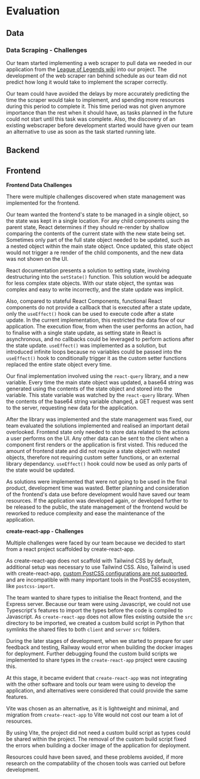 # Evaluation


## Data

### Data Scraping - Challenges

Our team started implementing a web scraper to pull data we needed in our application from the [League of Legends wiki](https://leagueoflegends.fandom.com/wiki/League_of_Legends_Wiki) into our project. The development of the web scraper ran behind schedule as our team did not predict how long it would take to implement the scraper correctly.

Our team could have avoided the delays by more accurately predicting the time the scraper would take to implement, and spending more resources during this period to complete it. This time period was not given anymore importance than the rest when it should have, as tasks planned in the future could not start until this task was complete. Also, the discovery of an existing webscraper before development started would have given our team an alternative to use as soon as the task started running late.

## Backend


## Frontend

**Frontend Data Challenges**

There were multiple challenges discovered when state management was implemented for the frontend.

Our team wanted the frontend's state to be managed in a single object, so the state was kept in a single location. For any child components using the parent state, React determines if they should re-render by shallow comparing the contents of the current state with the new state being set. Sometimes only part of the full state object needed to be updated, such as a nested object within the main state object. Once updated, this state object would not trigger a re render of the child components, and the new data was not shown on the UI.

React documentation presents a solution to setting state, involving destructuring into the `setState()` function. This solution would be adequate for less complex state objects. With our state object, the syntax was complex and easy to write incorrectly, and the state update was implicit.

Also, compared to stateful React Components, functional React components do not provide a callback that is executed after a state update, only the `useEffect()` hook can be used to execute code after a state update. In the current implementation, this restricted the data flow of our application. The execution flow, from when the user performs an action, had to finalise with a single state update, as setting state in React is asynchronous, and no callbacks could be leveraged to perform actions after the state update. `useEffect()` was implemented as a solution, but introduced infinite loops because no variables could be passed into the `useEffect()` hook to conditionally trigger it as the custom setter functions replaced the entire state object every time.

Our final implementation involved using the `react-query` library, and a new variable. Every time the main state object was updated, a base64 string was generated using the contents of the state object and stored into the variable. This state variable was watched by the `react-query` library. When the contents of the base64 string variable changed, a GET request was sent to the server, requesting new data for the application.

After the library was implemented and the state management was fixed, our team evaluated the solutions implemented and realised an important
detail overlooked. Frontend state only needed to store data related to the actions a user performs on the UI. Any other data can be sent to the client when a component first renders or the application is first visted. This reduced the amount of frontend state and did not require a state object with nested objects, therefore not requiring custom setter functions, or an external library dependancy. `useEffect()` hook could now be used as only parts of the state would be updated.

As solutions were implemented that were not going to be used in the final product, development time was wasted. Better planning and consideration of the frontend's data use before development would have saved our team resources. If the application was developed again, or developed further to be released to the public, the state management of the frontend would be reworked to reduce complexity and ease the maintenance of the application.


**create-react-app - Challenges**

Multiple challenges were faced by our team because we decided to start from a react project scaffolded by create-react-app.

As create-react-app does not scaffold with Tailwind CSS by default, additional setup was necessary to use Tailwind CSS. Also, Tailwind is used with create-react-app, [custom PostCSS configurations are not supported](https://tailwindcss.com/docs/guides/create-react-app), and are incompatible with many important tools in the PostCSS ecosystem, like `postcss-import`.

The team wanted to share types to initialise the React frontend, and the Express server. Because our team were using Javascript, we could not use Typescript's features to import the types before the code is compiled to Javascript. As `create-react-app` does not allow files existing outside the `src` directory to be imported, we created a custom build script in Python that symlinks the shared files to both `client` and `server` `src` folders.

During the later stages of development, when we started to prepare for user feedback and testing, Railway would error when building the docker images for deployment. Further debugging found the custom build scripts we implemented to share types in the `create-react-app` project were causing this.

At this stage, it became evident that `create-react-app` was not integrating with the other software and tools our team were using to develop the application, and alternatives were considered that could provide the same features. 

Vite was chosen as an alternative, as it is lightweight and minimal, and migration from `create-react-app` to Vite would not cost our team a lot of resources.

By using Vite, the project did not need a custom build script as types could be shared within the project. The removal of the custom build script fixed the errors when building a docker image of the application for deployment.

Resources could have been saved, and these problems avoided, if more research on the compatability of the chosen tools was carried out before development.

